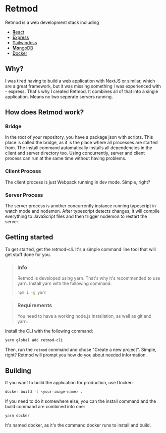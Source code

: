 # Retmod
Retmod is a web development stack including
- [**R**eact](https://reactjs.org/)
- [**E**xpress](https://expressjs.com/)
- [**T**ailwindcss](https://tailwindcss.com/)
- [**Mo**ngoDB](https://www.mongodb.com/)
- [**D**ocker](https://www.docker.com/)

## Why?
I was tired having to build a web application with NextJS or similar, which are a great framework, but it was missing something I was experienced with - express. That's why I created Retmod. It combines all of that into a single application. Means no two seperate servers running.

## How does Retmod work?
### Bridge
In the root of your repository, you have a package json with scripts. This place is called the bridge, as it is the place where all processes are started from. The install command automatically installs all dependencies in the client and server directory too. Using concurrently, server and client process can run at the same time without having problems. 

### Client Process
The client process is just Webpack running in dev mode. Simple, right?

### Server Process
The server process is another concurrently instance running typescript in watch mode and nodemon. After typescript detects changes, it will compile everything to JavaScript files and then trigger nodemon to restart the server.

## Getting started
To get started, get the retmod-cli. It's a simple command line tool that will get stuff done for you.

> ### Info
> Retmod is developed using yarn. That's why it's recommended to use yarn.
> Install yarn with the following command:
> ```bash
> npm i -g yarn
> ```

> ### Requirements
> You need to have a working node.js installation, as well as git and yarn.

Install the CLI with the following command:
```bash
yarn global add retmod-cli
```

Then, run the ```retmod``` command and chose "Create a new project". Simple, right? Retmod will prompt you how do you about needed information.

## Building
If you want to build the application for production, use Docker:

```bash
docker build -t <your-image-name> .
```

If you need to do it somewhere else, you can the install command and the build command are combined into one:

```bash
yarn docker
```

It's named docker, as it's the command docker runs to install and build.